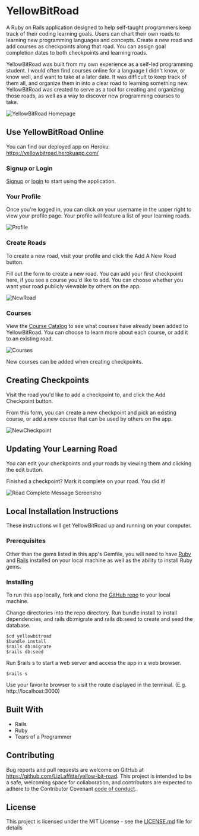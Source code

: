 # YellowBitRoad

A Ruby on Rails application designed to help self-taught programmers keep track of their coding learning goals. Users can chart their own roads to learning new programming languages and concepts. Create a new road and add courses as checkpoints along that road. You can assign goal completion dates to both checkpoints and learning roads. 

YellowBitRoad was built from my own experience as a self-led programming student. I would often find courses online for a language I didn't know, or know well, and want to take at a later date. It was difficult to keep track of them all, and organize them in into a clear road to learning something new. YellowBitRoad was created to serve as a tool for creating and organizing those roads, as well as a way to discover new programming courses to take. 

![YellowBitRoad Homepage](https://user-images.githubusercontent.com/52801558/92999556-bd638b00-f4ef-11ea-9947-2875bc884ba2.PNG)


## Use YellowBitRoad Online
You can find our deployed app on Heroku: https://yellowbitroad.herokuapp.com/

### Signup or Login
[Signup](https://yellowbitroad.herokuapp.com/signup) or [login](https://yellowbitroad.herokuapp.com/login) to start using the application.

### Your Profile
Once you're logged in, you can click on your username in the upper right to view your profile page. Your profile will feature a list of your learning roads.

![Profile](https://user-images.githubusercontent.com/52801558/93002959-a715f900-f508-11ea-9288-501c297c67fa.PNG)

### Create Roads
To create a new road, visit your profile and click the Add A New Road button.

Fill out the form to create a new road. You can add your first checkpoint here, if you see a course you'd like to add. You can choose whether you want your road publicly viewable by others on the app.

![NewRoad](https://user-images.githubusercontent.com/52801558/93002992-e6444a00-f508-11ea-9254-7b6c5e180b60.PNG)

### Courses
View the [Course Catalog](https://yellowbitroad.herokuapp.com/courses) to see what courses have already been added to YellowBitRoad. You can choose to learn more about each course, or add it to an existing road. 

![Courses](https://user-images.githubusercontent.com/52801558/93003032-391e0180-f509-11ea-9f27-b84756df6671.PNG)

New courses can be added when creating checkpoints.

## Creating Checkpoints
Visit the road you'd like to add a checkpoint to, and click the Add Checkpoint button.

From this form, you can create a new checkpoint and pick an existing course, or add a new course that can be used by others on the app.

![NewCheckpoint](https://user-images.githubusercontent.com/52801558/93003051-61a5fb80-f509-11ea-9a0e-eafbeeec4fd8.PNG)

## Updating Your Learning Road
You can edit your checkpoints and your roads by viewing them and clicking the edit button.

Finished a checkpoint? Mark it complete on your road. You did it!

![Road Complete Message Screensho](https://user-images.githubusercontent.com/52801558/93003106-dc6f1680-f509-11ea-8ed8-d4468ba11c3a.PNG)

## Local Installation Instructions

These instructions will get YellowBitRoad up and running on your computer.

### Prerequisites

Other than the gems listed in this app's Gemfile, you will need to have [Ruby](https://www.ruby-lang.org/en/downloads/) and [Rails](https://guides.rubyonrails.org/v5.0/getting_started.html) installed on your local machine as well as the ability to install Ruby gems.

### Installing

To run this app locally, fork and clone the [GitHub repo](https://github.com/LizLaffitte/yellow-bit-road) to your local machine. 

Change directories into the repo directory. Run bundle install to install dependencies, and rails db:migrate and rails db:seed to create and seed the database. 
```
$cd yellowbitroad 
$bundle install
$rails db:migrate
$rails db:seed
```

Run $rails s to start a web server and access the app in a web browser. 
```
$rails s
```

Use your favorite browser to visit the route displayed in the terminal. (E.g. http://localhost:3000)

## Built With

* Rails
* Ruby 
* Tears of a Programmer

## Contributing

Bug reports and pull requests are welcome on GitHub at https://github.com/LizLaffitte/yellow-bit-road. This project is intended to be a safe, welcoming space for collaboration, and contributors are expected to adhere to the Contributor Covenant [code of conduct](https://github.com/LizLaffitte/yellow-bit-road/code_of_conduct.md).


## License

This project is licensed under the MIT License - see the [LICENSE.md](LICENSE.md) file for details
